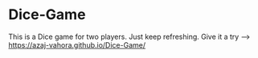 # Dice-Game
This is a Dice game for two players. Just keep refreshing.
Give it a try --> https://azaj-vahora.github.io/Dice-Game/
